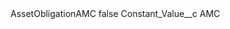 <?xml version="1.0" encoding="UTF-8"?>
<CustomMetadata xmlns="http://soap.sforce.com/2006/04/metadata" xmlns:xsi="http://www.w3.org/2001/XMLSchema-instance" xmlns:xsd="http://www.w3.org/2001/XMLSchema">
    <label>AssetObligationAMC</label>
    <protected>false</protected>
    <values>
        <field>Constant_Value__c</field>
        <value xsi:type="xsd:string">AMC</value>
    </values>
</CustomMetadata>
